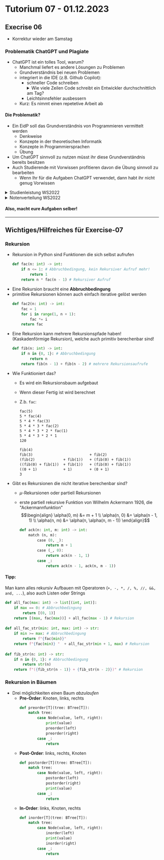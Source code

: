 # Tutorium 07 - 01.12.2023

## Execrise 06

- Korrektur wieder am Samstag

### Problematik ChatGPT und Plagiate

- ChatGPT ist ein tolles Tool, warum?
    - Manchmal liefert es andere Lösungen zu Problemen
    - Grundverständnis bei neuen Problemen
    - integriert in die IDE (z.B. Github Copilot):
        - schneller Code schreiben
            <details>
            <summary>Wie viele Zeilen Code schreibt ein Entwickler durchschnittlich am Tag?</summary>
            <space><space><space><space>10 bis 50 Codezeilen
            </details>
        - Leichtsinnsfehler ausbessern
    - Kurz: Es nimmt einen repetetive Arbeit ab

#### Die Problematik?

- Ein EidP soll das Grundverständnis von Programmieren vermittelt werden
    - Denkweise
    - Konzepte in der theoretischen Informatik
    - Konzepte in Programmiersprachen
    - Übung
- Um ChatGPT sinnvoll zu nutzen müsst ihr diese Grundverständnis bereits besitzen
- Auch Studierende mit Vorwissen profitieren davon die Übung sinnvoll zu bearbeiten
    - Wenn Ihr für die Aufgaben ChatGPT verwendet, dann habt ihr nicht genug Vorwissen

<details>
<summary>Studienleistung WS2022</summary>
<img src="./img/ws2022-studienleistung.png" width=833 height=auto>
</details>
<details>
<summary>Notenverteilung WS2022</summary>
<img src="./img/ws2022-notenverteilung.png" width=833 height=auto>
</details>


#### Also, macht eure Aufgaben selber!

----

## Wichtiges/Hilfreiches für Exercise-07

### Rekursion

- Rekursion in Python sind Funktionen die sich selbst aufrufen
    ```python
    def fac(n: int) -> int:
        if n <= 1: # Abbruchbedingung, kein Rekursiver Aufruf mehr!
            return 1
        return n * fac(n - 1) # Rekursiver Aufruf
    ```
- Eine Rekursion braucht eine **Abbruchbedingung**
- primitive Rekursionen können auch einfach iterative gelöst werden
    ```python
    def fac2(n: int) -> int:
        fac = 1
        for i in range(1, n + 1):
            fac *= i
        return fac
    ```
- Eine Rekursion kann mehrere Rekursionspfade haben! (Kaskadenförmige Rekursion), welche auch primitiv berechenbar sind!
    ```python
    def fib(n: int) -> int:
        if n in {0, 1}: # Abbruchbedingung
            return n
        return fib(n - 1) + fib(n - 2) # mehrere Rekursionsaufrufe
    ```
- Wie Funktioniert das?
    -  Es wird ein Rekursionsbaum aufgebaut
    -  Wenn dieser Fertig ist wird berechnet
    -  Z.b. `fac`:
        ```
        fac(5) 
        5 * fac(4) 
        5 * 4 * fac(3) 
        5 * 4 * 3 * fac(2)
        5 * 4 * 3 * 2 * fac(1)
        5 * 4 * 3 * 2 * 1
        120
        ```

        ```
        fib(4)
        fib(3)                          + fib(2)
        (fib(2)             + fib(1))   + (fib(0) + fib(1))
        ((fib(0) + fib(1))  + fib(1))   + (fib(0) + fib(1))
        ((0 + 1)            + 1)        + (0 + 1)
        3
        ```
- Gibt es Rekursionen die nicht iterative berechenbar sind?
    - $\mu$-Rekursionen oder partiell Rekursionen
    - erste partiell rekursive Funktion von Wilhelm Ackermann 1926, die "Ackermannfunktion"
        $$\begin{align}
            \alpha(0, m) &= m + 1 \\
            \alpha(n, 0) &= \alpha(n - 1, 1) \\
            \alpha(n, m) &= \alpha(n, \alpha(n, m - 1))
        \end{align}$$

        ```python
        def ack(n: int, m: int) -> int:
            match (n, m):
                case (0, _):
                    return m + 1
                case (_, 0):
                    return ack(n - 1, 1)
                case _:
                    return ack(n - 1, ack(n, m - 1))
        ```

#### Tipp:

Man kann alles rekursiv Aufbauen mit Operatoren (`+, -, *, /, %, //, &&, and, ...`), also auch Listen oder Strings

```python
def all_fac(max: int) -> list[(int, int)]:
    if max == 0: # Abbruchbedingung
        return [(0, 1)]
    return [(max, fac(max))] + all_fac(max - 1) # Rekursion

def all_fac_str(min: int, max: int) -> str:
    if min >= max: # Abbruchbedingung
        return f"{fac(min)}"
    return f"{fac(min)} "  + all_fac_str(min + 1, max) # Rekursion

def fib_str(n: int) -> str:
    if n in {0, 1}: # Abbruchbedingung
        return str(n)
    return f"({fib_str(n - 1)} + {fib_str(n - 2)})" # Rekursion
```

### Rekursion in Bäumen

- Drei möglichkeiten einen Baum *abzulaufen*
    - **Pre-Order**: Knoten, links, rechts
        ```python
        def preorder[T](tree: BTree[T]):
            match tree:
                case Node(value, left, right):
                    print(value)
                    preorder(left)
                    preorder(right)
                case _:
                    return
        ```
    - **Post-Order**: links, rechts, Knoten
        ```python
        def postorder[T](tree: BTree[T]):
            match tree:
                case Node(value, left, right):
                    postorder(left)
                    postorder(right)
                    print(value)
                case _:
                    return
        ```
    - **In-Order**: links, Knoten, rechts
        ```python
        def inorder[T](tree: BTree[T]):
            match tree:
                case Node(value, left, right):
                    inorder(left)
                    print(value)
                    inorder(right)
                case _:
                    return
        ```